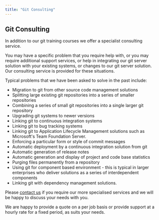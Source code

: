 ```yaml
---
title: "Git Consulting" 
---
```

## Git Consulting

In addition to our git training courses we offer a specialist consulting service.

You may have a specific problem that you require help with, or you may require
additional support services, or help in integrating our git server solution with
your existing systems, or changes to our git server solution. Our consulting
service is provided for these situations.

Typical problems that we have been asked to solve in the past include:

* Migration to git from other source code management solutions
* Splitting large existing git repositories into a series of smaller
 repositories
* Combining a series of small git repositories into a single larger git
 repository
* Upgrading git systems to newer versions
* Linking git to continuous integration systems
* Linking git to bug tracking systems
* Linking git to Application Lifecycle Management solutions such as Microsoft's Team Foundation Server.
* Enforcing a particular form or style of commit messages
* Automatic deployment by a continuous integration solution from git
* Automatic generation of release notes
* Automatic generation and display of project and code base statistics
* Purging files permanently from a repository
* Using git for component based environment - this is typical in larger
 enterprises who deliver solutions as a series of interdependent components
* Linking git with dependency management solutions.

Please [contact us](/contact-us/) if you require our more specialised services
and we will be happy to discuss your needs with you.

We are happy to provide a quote on a per job basis or provide support at a hourly rate for a fixed period, as suits your needs.


